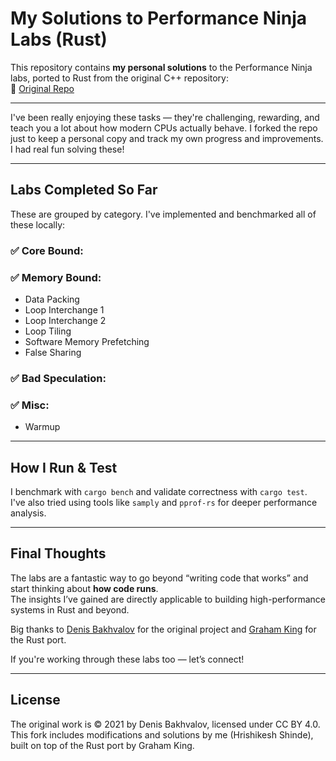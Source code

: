 # My Solutions to Performance Ninja Labs (Rust)

This repository contains **my personal solutions** to the Performance Ninja labs, ported to Rust from the original C++ repository:  
🔗 [Original Repo](https://github.com/dendibakh/perf-ninja)

---

I've been really enjoying these tasks — they're challenging, rewarding, and teach you a lot about how modern CPUs actually behave. I forked the repo just to keep a personal copy and track my own progress and improvements. I had real fun solving these!

---

## Labs Completed So Far

These are grouped by category. I've implemented and benchmarked all of these locally:

### ✅ Core Bound:

### ✅ Memory Bound:
- Data Packing
- Loop Interchange 1
- Loop Interchange 2
- Loop Tiling
- Software Memory Prefetching
- False Sharing

### ✅ Bad Speculation:


### ✅ Misc:
- Warmup

---

## How I Run & Test

I benchmark with `cargo bench` and validate correctness with `cargo test`.  
I've also tried using tools like `samply` and `pprof-rs` for deeper performance analysis.

---

## Final Thoughts

The labs are a fantastic way to go beyond “writing code that works” and start thinking about **how code runs**.  
The insights I’ve gained are directly applicable to building high-performance systems in Rust and beyond.

Big thanks to [Denis Bakhvalov](https://easyperf.net) for the original project and [Graham King](https://github.com/grahamking) for the Rust port.

If you're working through these labs too — let’s connect!

---

## License

The original work is ©️ 2021 by Denis Bakhvalov, licensed under CC BY 4.0.  
This fork includes modifications and solutions by me (Hrishikesh Shinde), built on top of the Rust port by Graham King.

